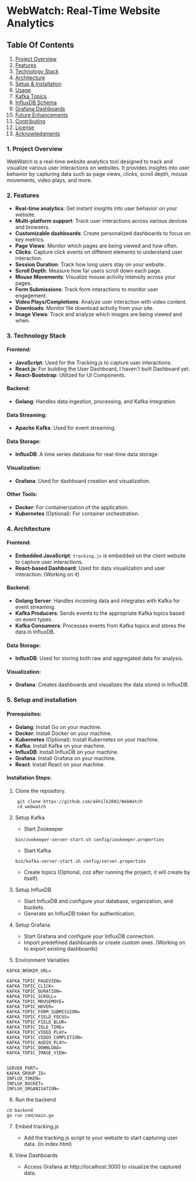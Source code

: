 # WebWatch: Real-Time Website Analytics

## Table Of Contents

1. [Project Overview](#project-overview)
2. [Features](#features)
3. [Technology Stack](#technology-stack)
4. [Architecture](#architecture)
5. [Setup & Installation](#setup--installation)
6. [Usage](#usage)
7. [Kafka Topics](#kafka-topics)
8. [InfluxDB Schema](#influxdb-schema)
9. [Grafana Dashboards](#grafana-dashboards)
10. [Future Enhancements](#future-enhancements)
11. [Contributing](#contributing)
12. [License](#license)
13. [Acknowledgments](#acknowledgments)

### 1. Project Overview

WebWatch is a real-time website analytics tool designed to track and visualize various user interactions on websites. It provides insights into user behavior by capturing data such as page views, clicks, scroll depth, mouse movements, video plays, and more.

### 2. Features

- **Real-time analytics**: Get instant insights into user behavior on your website.
- **Multi-platform support**: Track user interactions across various devices and browsers.
- **Customizable dashboards**: Create personalized dashboards to focus on key metrics.
- **Page Views**: Monitor which pages are being viewed and how often.
- **Clicks**: Capture click events on different elements to understand user interaction.
- **Session Duration**: Track how long users stay on your website.
- **Scroll Depth**: Measure how far users scroll down each page.
- **Mouse Movements**: Visualize mouse activity intensity across your pages.
- **Form Submissions**: Track form interactions to monitor user engagement.
- **Video Plays/Completions**: Analyze user interaction with video content.
- **Downloads**: Monitor file download activity from your site.
- **Image Views**: Track and analyze which images are being viewed and when.

### 3. Technology Stack

#### Frontend:

- **JavaScript**: Used for the Tracking.js to capture user interactions.
- **React.js**: For building the User Dashboard, I haven't built Dashboard yet.
- **React-Bootstrap**: Utilized for UI Components.

#### Backend:

- **Golang**: Handles data ingestion, processing, and Kafka integration.

#### Data Streaming:

- **Apache Kafka**: Used for event streaming.

#### Data Storage:

- **InfluxDB**: A time series database for real-time data storage.

#### Visualization:

- **Grafana**: Used for dashboard creation and visualization.

#### Other Tools:

- **Docker**: For containerization of the application.
- **Kubernetes** (Optional): For container orchestration.

### 4. Architecture

#### Frontend:

- **Embedded JavaScript**: `tracking.js` is embedded on the client website to capture user interactions.
- **React-based Dashboard**: Used for data visualization and user interaction. (Working on it)

#### Backend:

- **Golang Server**: Handles incoming data and integrates with Kafka for event streaming.
- **Kafka Producers**: Sends events to the appropriate Kafka topics based on event types.
- **Kafka Consumers**: Processes events from Kafka topics and stores the data in InfluxDB.

#### Data Storage:

- **InfluxDB**: Used for storing both raw and aggregated data for analysis.

#### Visualization:

- **Grafana**: Creates dashboards and visualizes the data stored in InfluxDB.

### 5. Setup and installation

#### Prerequisites:

- **Golang**: Install Go on your machine.
- **Docker**: Install Docker on your machine.
- **Kubernetes** (Optional): Install Kubernetes on your machine.
- **Kafka**: Install Kafka on your machine.
- **InfluxDB**: Install InfluxDB on your machine.
- **Grafana**: Install Grafana on your machine.
- **React**: Install React on your machine.

#### Installation Steps:

1. Clone the repository.

```
    git clone https://github.com/akhilk2802/WebWatch
    cd webwatch
```

2. Setup Kafka

   - Start Zookeeper

   ```
   bin/zookeeper-server-start.sh config/zookeeper.properties
   ```

   - Start Kafka

   ```
   bin/kafka-server-start.sh config/server.properties
   ```

   - Create topics (Optional, coz after running the project, it will create by itself)

3. Setup InfluxDB

   - Start InfluxDB and configure your database, organization, and buckets.
   - Generate an InfluxDB token for authentication.

4. Setup Grafana

   - Start Grafana and configure your InfluxDB connection.
   - Import predefined dashboards or create custom ones. (Working on to export existing dashboards)

5. Environment Variables

```
KAFKA_BROKER_URL=

KAFKA_TOPIC_PAGEVIEW=
KAFKA_TOPIC_CLICK=
KAFKA_TOPIC_DURATION=
KAFKA_TOPIC_SCROLL=
KAFKA_TOPIC_MOUSEMOVE=
KAFKA_TOPIC_HOVER=
KAFKA_TOPIC_FORM_SUBMISSION=
KAFKA_TOPIC_FIELD_FOCUS=
KAFKA_TOPIC_FIELD_BLUR=
KAFKA_TOPIC_IDLE_TIME=
KAFKA_TOPIC_VIDEO_PLAY=
KAFKA_TOPIC_VIDEO_COMPLETION=
KAFKA_TOPIC_AUDIO_PLAY=
KAFKA_TOPIC_DOWNLOAD=
KAFKA_TOPIC_IMAGE_VIEW=


SERVER_PORT=
KAFKA_GROUP_ID=
INFLUX_TOKEN=
INFLUX_BUCKET=
INFLUX_ORGANISATION=
```

6. Run the backend

```
cd backend
go run cmd/main.go
```

7. Embed tracking.js

   - Add the tracking.js script to your website to start capturing user data. (in index.html)

8. View Dashboards

   - Access Grafana at http://localhost:3000 to visualize the captured data.

